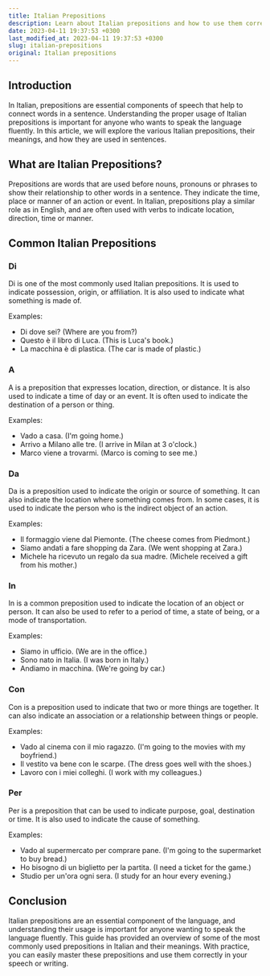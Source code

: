 ```yaml
---
title: Italian Prepositions
description: Learn about Italian prepositions and how to use them correctly in this comprehensive guide.
date: 2023-04-11 19:37:53 +0300
last_modified_at: 2023-04-11 19:37:53 +0300
slug: italian-prepositions
original: Italian prepositions
---
```

## Introduction

In Italian, prepositions are essential components of speech that help to connect words in a sentence. Understanding the proper usage of Italian prepositions is important for anyone who wants to speak the language fluently. In this article, we will explore the various Italian prepositions, their meanings, and how they are used in sentences. 

## What are Italian Prepositions?

Prepositions are words that are used before nouns, pronouns or phrases to show their relationship to other words in a sentence. They indicate the time, place or manner of an action or event. In Italian, prepositions play a similar role as in English, and are often used with verbs to indicate location, direction, time or manner.

## Common Italian Prepositions

### Di

Di is one of the most commonly used Italian prepositions. It is used to indicate possession, origin, or affiliation. It is also used to indicate what something is made of. 

Examples: 

- Di dove sei? (Where are you from?)
- Questo è il libro di Luca. (This is Luca's book.)
- La macchina è di plastica. (The car is made of plastic.)

### A

A is a preposition that expresses location, direction, or distance. It is also used to indicate a time of day or an event. It is often used to indicate the destination of a person or thing.

Examples: 

- Vado a casa. (I'm going home.)
- Arrivo a Milano alle tre. (I arrive in Milan at 3 o'clock.)
- Marco viene a trovarmi. (Marco is coming to see me.)

### Da

Da is a preposition used to indicate the origin or source of something. It can also indicate the location where something comes from. In some cases, it is used to indicate the person who is the indirect object of an action.

Examples: 

- Il formaggio viene dal Piemonte. (The cheese comes from Piedmont.)
- Siamo andati a fare shopping da Zara. (We went shopping at Zara.)
- Michele ha ricevuto un regalo da sua madre. (Michele received a gift from his mother.)

### In

In is a common preposition used to indicate the location of an object or person. It can also be used to refer to a period of time, a state of being, or a mode of transportation.

Examples: 

- Siamo in ufficio. (We are in the office.)
- Sono nato in Italia. (I was born in Italy.)
- Andiamo in macchina. (We're going by car.)

### Con

Con is a preposition used to indicate that two or more things are together. It can also indicate an association or a relationship between things or people.

Examples: 

- Vado al cinema con il mio ragazzo. (I'm going to the movies with my boyfriend.)
- Il vestito va bene con le scarpe. (The dress goes well with the shoes.)
- Lavoro con i miei colleghi. (I work with my colleagues.)

### Per

Per is a preposition that can be used to indicate purpose, goal, destination or time. It is also used to indicate the cause of something.

Examples: 

- Vado al supermercato per comprare pane. (I'm going to the supermarket to buy bread.)
- Ho bisogno di un biglietto per la partita. (I need a ticket for the game.)
- Studio per un'ora ogni sera. (I study for an hour every evening.)

## Conclusion

Italian prepositions are an essential component of the language, and understanding their usage is important for anyone wanting to speak the language fluently. This guide has provided an overview of some of the most commonly used prepositions in Italian and their meanings. With practice, you can easily master these prepositions and use them correctly in your speech or writing.